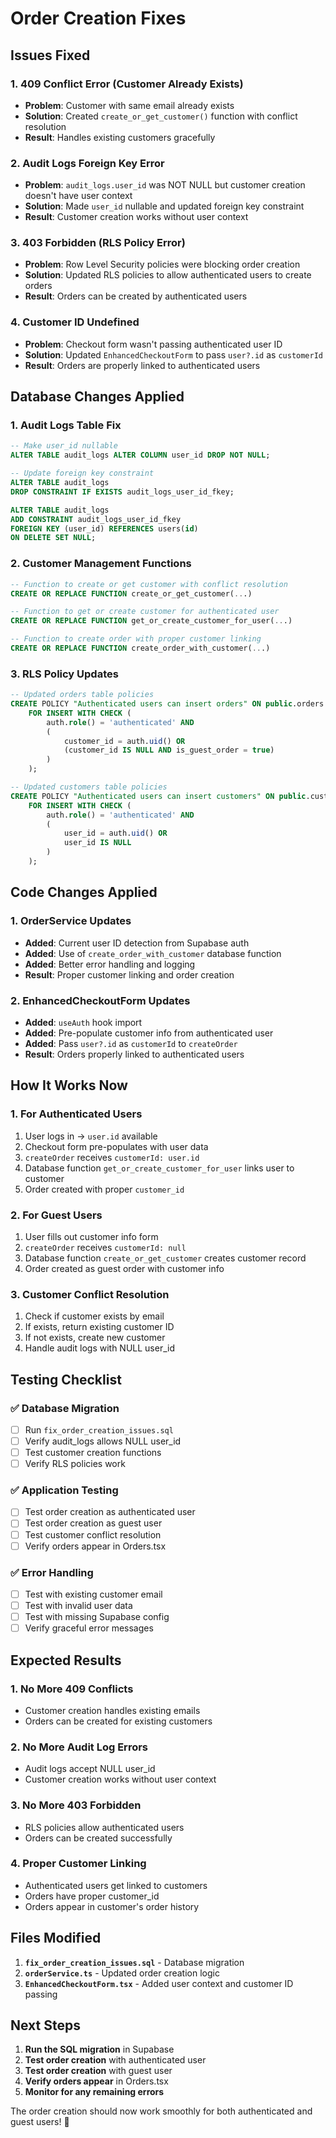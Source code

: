 # Order Creation Fixes

## Issues Fixed

### 1. **409 Conflict Error (Customer Already Exists)**
- **Problem**: Customer with same email already exists
- **Solution**: Created `create_or_get_customer()` function with conflict resolution
- **Result**: Handles existing customers gracefully

### 2. **Audit Logs Foreign Key Error**
- **Problem**: `audit_logs.user_id` was NOT NULL but customer creation doesn't have user context
- **Solution**: Made `user_id` nullable and updated foreign key constraint
- **Result**: Customer creation works without user context

### 3. **403 Forbidden (RLS Policy Error)**
- **Problem**: Row Level Security policies were blocking order creation
- **Solution**: Updated RLS policies to allow authenticated users to create orders
- **Result**: Orders can be created by authenticated users

### 4. **Customer ID Undefined**
- **Problem**: Checkout form wasn't passing authenticated user ID
- **Solution**: Updated `EnhancedCheckoutForm` to pass `user?.id` as `customerId`
- **Result**: Orders are properly linked to authenticated users

## Database Changes Applied

### 1. **Audit Logs Table Fix**
```sql
-- Make user_id nullable
ALTER TABLE audit_logs ALTER COLUMN user_id DROP NOT NULL;

-- Update foreign key constraint
ALTER TABLE audit_logs 
DROP CONSTRAINT IF EXISTS audit_logs_user_id_fkey;

ALTER TABLE audit_logs 
ADD CONSTRAINT audit_logs_user_id_fkey
FOREIGN KEY (user_id) REFERENCES users(id)
ON DELETE SET NULL;
```

### 2. **Customer Management Functions**
```sql
-- Function to create or get customer with conflict resolution
CREATE OR REPLACE FUNCTION create_or_get_customer(...)

-- Function to get or create customer for authenticated user
CREATE OR REPLACE FUNCTION get_or_create_customer_for_user(...)

-- Function to create order with proper customer linking
CREATE OR REPLACE FUNCTION create_order_with_customer(...)
```

### 3. **RLS Policy Updates**
```sql
-- Updated orders table policies
CREATE POLICY "Authenticated users can insert orders" ON public.orders
    FOR INSERT WITH CHECK (
        auth.role() = 'authenticated' AND
        (
            customer_id = auth.uid() OR
            (customer_id IS NULL AND is_guest_order = true)
        )
    );

-- Updated customers table policies
CREATE POLICY "Authenticated users can insert customers" ON public.customers
    FOR INSERT WITH CHECK (
        auth.role() = 'authenticated' AND
        (
            user_id = auth.uid() OR
            user_id IS NULL
        )
    );
```

## Code Changes Applied

### 1. **OrderService Updates**
- **Added**: Current user ID detection from Supabase auth
- **Added**: Use of `create_order_with_customer` database function
- **Added**: Better error handling and logging
- **Result**: Proper customer linking and order creation

### 2. **EnhancedCheckoutForm Updates**
- **Added**: `useAuth` hook import
- **Added**: Pre-populate customer info from authenticated user
- **Added**: Pass `user?.id` as `customerId` to `createOrder`
- **Result**: Orders properly linked to authenticated users

## How It Works Now

### 1. **For Authenticated Users**
1. User logs in → `user.id` available
2. Checkout form pre-populates with user data
3. `createOrder` receives `customerId: user.id`
4. Database function `get_or_create_customer_for_user` links user to customer
5. Order created with proper `customer_id`

### 2. **For Guest Users**
1. User fills out customer info form
2. `createOrder` receives `customerId: null`
3. Database function `create_or_get_customer` creates customer record
4. Order created as guest order with customer info

### 3. **Customer Conflict Resolution**
1. Check if customer exists by email
2. If exists, return existing customer ID
3. If not exists, create new customer
4. Handle audit logs with NULL user_id

## Testing Checklist

### ✅ Database Migration
- [ ] Run `fix_order_creation_issues.sql`
- [ ] Verify audit_logs allows NULL user_id
- [ ] Test customer creation functions
- [ ] Verify RLS policies work

### ✅ Application Testing
- [ ] Test order creation as authenticated user
- [ ] Test order creation as guest user
- [ ] Test customer conflict resolution
- [ ] Verify orders appear in Orders.tsx

### ✅ Error Handling
- [ ] Test with existing customer email
- [ ] Test with invalid user data
- [ ] Test with missing Supabase config
- [ ] Verify graceful error messages

## Expected Results

### 1. **No More 409 Conflicts**
- Customer creation handles existing emails
- Orders can be created for existing customers

### 2. **No More Audit Log Errors**
- Audit logs accept NULL user_id
- Customer creation works without user context

### 3. **No More 403 Forbidden**
- RLS policies allow authenticated users
- Orders can be created successfully

### 4. **Proper Customer Linking**
- Authenticated users get linked to customers
- Orders have proper customer_id
- Orders appear in customer's order history

## Files Modified

1. **`fix_order_creation_issues.sql`** - Database migration
2. **`orderService.ts`** - Updated order creation logic
3. **`EnhancedCheckoutForm.tsx`** - Added user context and customer ID passing

## Next Steps

1. **Run the SQL migration** in Supabase
2. **Test order creation** with authenticated user
3. **Test order creation** with guest user
4. **Verify orders appear** in Orders.tsx
5. **Monitor for any remaining errors**

The order creation should now work smoothly for both authenticated and guest users! 🎉
